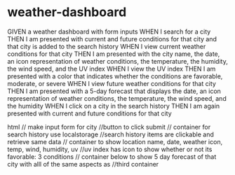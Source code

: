 # weather-dashboard
GIVEN a weather dashboard with form inputs
WHEN I search for a city
THEN I am presented with current and future conditions for that city and that city is added to the search history
WHEN I view current weather conditions for that city
THEN I am presented with the city name, the date, an icon representation of weather conditions, the temperature, the humidity, the wind speed, and the UV index
WHEN I view the UV index
THEN I am presented with a color that indicates whether the conditions are favorable, moderate, or severe
WHEN I view future weather conditions for that city
THEN I am presented with a 5-day forecast that displays the date, an icon representation of weather conditions, the temperature, the wind speed, and the humidity
WHEN I click on a city in the search history
THEN I am again presented with current and future conditions for that city

html
// make input form for city
//button to click submit
// container for search history use localstorage
//search history items are clickable and retrieve same data 
// container to show location name, date, weather icon, temp, wind, humidity, uv
//uv index has icon to show whether or not its favorable: 3 conditions
// container below to show 5 day forecast of that city with alll of the same aspects as 
//third container
